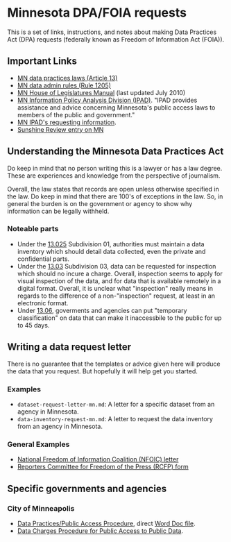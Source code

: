 # Minnesota DPA/FOIA requests

This is a set of links, instructions, and notes about making Data Practices Act (DPA) requests (federally known as Freedom of Information Act (FOIA)).

## Important Links

* [MN data practices laws (Article 13)](https://www.revisor.leg.state.mn.us/statutes/?id=13)
* [MN data admin rules (Rule 1205)](https://www.revisor.leg.state.mn.us/rules/?id=1205)
* [MN House of Legislatures Manual](http://www.house.leg.state.mn.us/hrd/pubs/dataprac.pdf) (last updated July 2010)
* [MN Information Policy Analysis Division (IPAD)](http://www.ipad.state.mn.us/).  "IPAD provides assistance and advice concerning Minnesota's public access laws to members of the public and government."
* [MN IPAD's requesting information](http://www.ipad.state.mn.us/docs/datarequestmain.html).
* [Sunshine Review entry on MN](http://sunshinereview.org/index.php/Minnesota_Data_Practices_Act)

## Understanding the Minnesota Data Practices Act

Do keep in mind that no person writing this is a lawyer or has a law degree.  These are experiences and knowledge from the perspective of journalism.

Overall, the law states that records are open unless otherwise specified in the law.  Do keep in mind that there are 100's of exceptions in the law.  So, in general the burden is on the government or agency to show why information can be legally withheld.

### Noteable parts

* Under the [13.025](https://www.revisor.leg.state.mn.us/statutes/?id=13.025) Subdivision 01, authorities must maintain a data inventory which should detail data collected, even the private and confidential parts.
* Under the [13.03](https://www.revisor.mn.gov/statutes/?id=13.03) Subdivision 03, data can be requested for inspection which should no incure a charge.  Overall, inspection seems to apply for visual inspection of the data, and for data that is available remotely in a digital format.  Overall, it is unclear what "inspection" really means in regards to the difference of a non-"inspection" request, at least in an electronic format.
* Under [13.06](https://www.revisor.mn.gov/statutes/?id=13.06), goverments and agencies can put "temporary classification" on data that can make it inaccessbile to the public for up to 45 days.

## Writing a data request letter

There is no guarantee that the templates or advice given here will produce the data that you request.  But hopefully it will help get you started.

### Examples

* ```dataset-request-letter-mn.md```: A letter for a specific dataset from an agency in Minnesota.
* ```data-inventory-request-mn.md```: A letter to request the data inventory from an agency in Minnesota.

### General Examples

* [National Freedom of Information Coalition (NFOIC) letter](http://www.nfoic.org/minnesota-sample-foia-request)
* [Reporters Committee for Freedom of the Press (RCFP) form](http://www.rcfp.org/foia-letter-generator-state?state=Minnesota)

## Specific governments and agencies

### City of Minneapolis

* [Data Practices/Public Access Procedure](http://www.minneapolismn.gov/policies/policies_public-access-cover), direct [Word Doc file](http://www.minneapolismn.gov/www/groups/public/@clerk/documents/webcontent/convert_255906.doc).
* [Data Charges Procedure for Public Access to Public Data](http://www.minneapolismn.gov/council/procedures/council_procedures_data-charge-guidelines).


